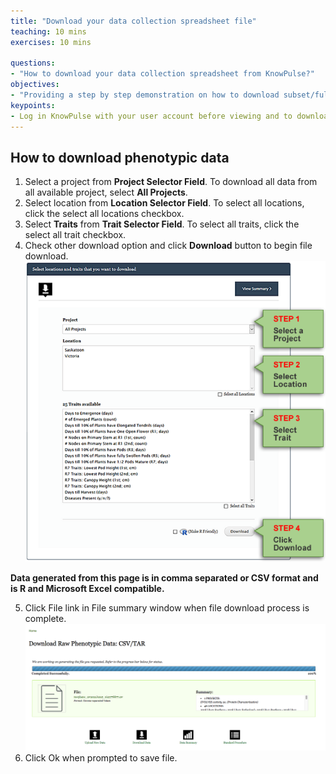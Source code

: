 ```yaml
---
title: "Download your data collection spreadsheet file"
teaching: 10 mins
exercises: 10 mins
 
questions:
- "How to download your data collection spreadsheet from KnowPulse?"
objectives:
- "Providing a step by step demonstration on how to download subset/full set of data from KnowPulse."
keypoints:
- Log in KnowPulse with your user account before viewing and to download your data.
---
```



## How to download phenotypic data 

1.	Select a project from **Project Selector Field**. To download all data from all available project, select **All Projects**.
2.	Select location from **Location Selector Field**. To select all locations, click the select all locations checkbox.
3.	Select **Traits** from **Trait Selector Field**. To select all traits, click the select all trait checkbox.
4.	Check other download option and click **Download** button to begin file download.
![Screenshot of main code listing](../fig/howto-upload-raw-phenotypic-data.15.png)

**Data generated from this page is in comma separated or CSV format and is R and Microsoft Excel compatible.**

5.	Click File link in File summary window when file download process is complete.	
![Screenshot of main code listing](../fig/howto-upload-raw-phenotypic-data.2.png)
6.	Click Ok when prompted to save file.
